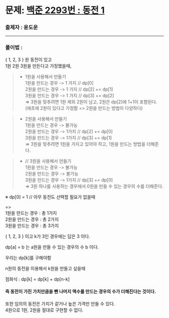 # 문제: [백준 2293번 : 동전 1][link]

[link]: https://www.acmicpc.net/problem/2293

### 출제자 : 윤도운

---

### 풀이법 :

{ 1, 2, 3 } 원 동전이 있고 \
 1원 2원 3원을 만든다고 가정했을때,

> - 1원을 사용해서 만들기 \
>   1원을 만드는 경우 -> 1 가지 // dp[0] \
>   2원을 만드는 경우 -> 1 가지 // dp[2] += dp[1]\
>   3원을 만드는 경우 -> 1 가지 // dp[3] += dp[2]\
>   => 3원을 맞추려면 1원 제외 2원이 남고, 2원은 dp[2]에 1+1이 포함된다.
>   (애초에 2원이 있다고 가정함 => 2원을 만드는 방법이 다양하다)

> - 2원을 사용해서 만들기\
>   1원을 만드는 경우 -> 불가능\
>   2원을 만드는 경우 -> 1가지 // dp[2] += dp[0]\
>   3원을 만드는 경우 -> 1가지 // dp[3] += dp[1] \
>   => 3원을 맞추려면 1원을 가지고 있어야 하고, 1원을 만드는 방법을 더해준다.

> - // 3원을 사용해서 만들기\
>   1원을 만드는 경우 -> 불가능\
>   2원을 만드는 경우 -> 불가능\
>   3원을 만드는 경우 -> 1가지 // dp[3] += dp[0]\
>   => 3원 하나를 사용하는 경우에서 0원을 만들 수 있는 경우의 수를 더해준다.

※ dp[0] = 1 // 아무 동전도 선택할 필요가 없을때

=>\
 1원을 만드는 경우 : 총 1가지\
 2원을 만드는 경우 : 총 2가지\
 3원을 만드는 경우 : 총 3가지

{ 1, 2, 3 } 이고 k가 3인 경우에는 답은 3 이다.

dp[a] = b 는 a원을 만들 수 있는 경우의 수 b 이다.

우리는 dp[k]를 구해야함

n원의 동전을 이용해서 k원을 만들고 싶을때

점화식 : dp[k] = dp[k] + dp[n-k]

#### 즉 동전이 가진 가치만큼을 뺀 나머지 액수를 만드는 경우의 수가 더해진다는 것이다.

또한 임의의 동전은 가치가 같거나 높은 가격만 만들 수 있다.\
4원으로 1원, 2원을 절대로 구현할 수 없다.
